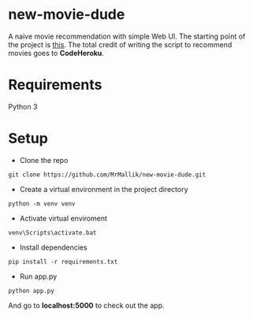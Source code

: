 # new-movie-dude
A naive movie recommendation with simple Web UI.
The starting point of the project is [this](https://tinyurl.com/movie-recommender). The total credit of writing the script to recommend movies goes to **CodeHeroku**.

# Requirements
Python 3

# Setup
- Clone the repo
```
git clone https://github.com/MrMallik/new-movie-dude.git
```
- Create a virtual environment in the project directory
```
python -m venv venv
```
- Activate virtual enviroment
```
venv\Scripts\activate.bat
```
- Install dependencies
```
pip install -r requirements.txt
```
- Run app.py
```
python app.py
```
And go to **localhost:5000** to check out the app.
